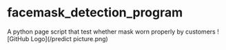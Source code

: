 # facemask_detection_program
A python page script that test whether mask worn properly by customers
![GitHub Logo](/predict picture.png)
